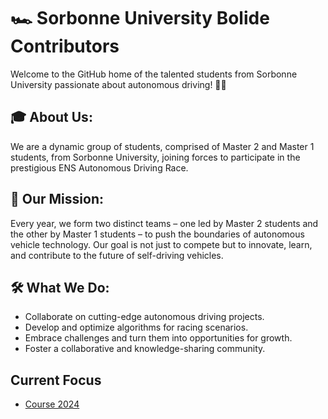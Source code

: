 # 🏎 Sorbonne University Bolide Contributors

Welcome to the GitHub home of the talented students from Sorbonne University passionate about autonomous driving! 🚗💨

## 🎓 About Us:
We are a dynamic group of students, comprised of Master 2 and Master 1 students, from Sorbonne University, joining forces to participate in the prestigious ENS Autonomous Driving Race.

## 🚀 Our Mission:
Every year, we form two distinct teams – one led by Master 2 students and the other by Master 1 students – to push the boundaries of autonomous vehicle technology. Our goal is not just to compete but to innovate, learn, and contribute to the future of self-driving vehicles.

## 🛠️ What We Do:
- Collaborate on cutting-edge autonomous driving projects.
- Develop and optimize algorithms for racing scenarios.
- Embrace challenges and turn them into opportunities for growth.
- Foster a collaborative and knowledge-sharing community.

## Current Focus
- [Course 2024](https://github.com/SorbonneUniversityBolideContributors/Course_2024.git)
